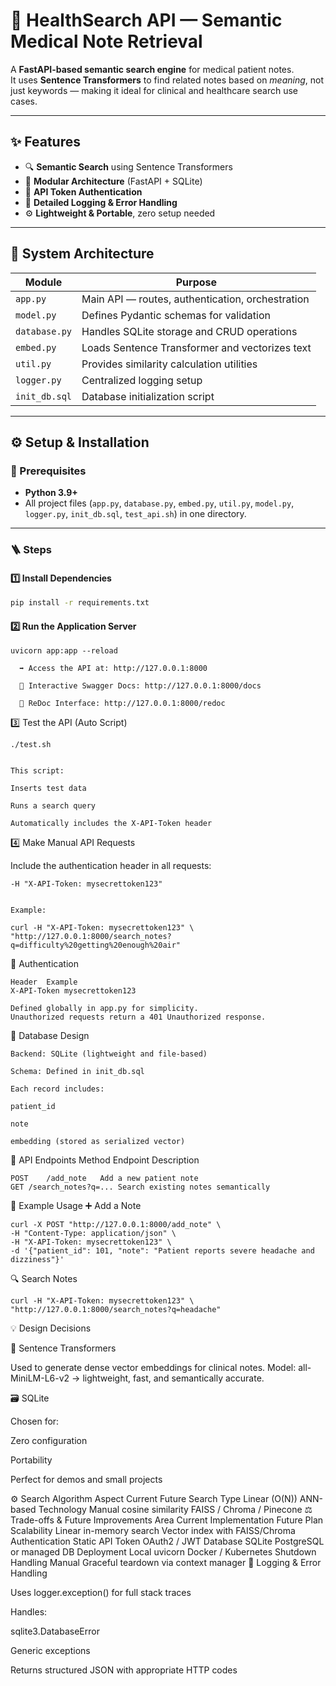 # 🏥 HealthSearch API — Semantic Medical Note Retrieval

A **FastAPI-based semantic search engine** for medical patient notes.  
It uses **Sentence Transformers** to find related notes based on *meaning*, not just keywords — making it ideal for clinical and healthcare search use cases.

---

## ✨ Features

- 🔍 **Semantic Search** using Sentence Transformers  
- 🧱 **Modular Architecture** (FastAPI + SQLite)  
- 🔐 **API Token Authentication**  
- 🧾 **Detailed Logging & Error Handling**  
- ⚙️ **Lightweight & Portable**, zero setup needed  

---

## 🧠 System Architecture

| Module | Purpose |
|---------|----------|
| `app.py` | Main API — routes, authentication, orchestration |
| `model.py` | Defines Pydantic schemas for validation |
| `database.py` | Handles SQLite storage and CRUD operations |
| `embed.py` | Loads Sentence Transformer and vectorizes text |
| `util.py` | Provides similarity calculation utilities |
| `logger.py` | Centralized logging setup |
| `init_db.sql` | Database initialization script |

---

## ⚙️ Setup & Installation

### 🧩 Prerequisites
- **Python 3.9+**
- All project files (`app.py`, `database.py`, `embed.py`, `util.py`, `model.py`, `logger.py`, `init_db.sql`, `test_api.sh`) in one directory.

---

### 🪜 Steps

#### 1️⃣ Install Dependencies
```bash
pip install -r requirements.txt

```

#### 2️⃣ Run the Application Server
```
uvicorn app:app --reload

  ➡️ Access the API at: http://127.0.0.1:8000
  
  📘 Interactive Swagger Docs: http://127.0.0.1:8000/docs
  
  📗 ReDoc Interface: http://127.0.0.1:8000/redoc
```
3️⃣ Test the API (Auto Script)
```
./test.sh


This script:

Inserts test data

Runs a search query

Automatically includes the X-API-Token header
```
4️⃣ Make Manual API Requests

Include the authentication header in all requests:
```
-H "X-API-Token: mysecrettoken123"


Example:

curl -H "X-API-Token: mysecrettoken123" \
"http://127.0.0.1:8000/search_notes?q=difficulty%20getting%20enough%20air"
```
🔐 Authentication
```
Header	Example
X-API-Token	mysecrettoken123

Defined globally in app.py for simplicity.
Unauthorized requests return a 401 Unauthorized response.
```
🧱 Database Design
```
Backend: SQLite (lightweight and file-based)

Schema: Defined in init_db.sql

Each record includes:

patient_id

note

embedding (stored as serialized vector)
```
🧩 API Endpoints
Method	Endpoint	Description
```
POST	/add_note	Add a new patient note
GET	/search_notes?q=...	Search existing notes semantically
```

🧾 Example Usage
➕ Add a Note
```
curl -X POST "http://127.0.0.1:8000/add_note" \
-H "Content-Type: application/json" \
-H "X-API-Token: mysecrettoken123" \
-d '{"patient_id": 101, "note": "Patient reports severe headache and dizziness"}'
```
🔍 Search Notes
```
curl -H "X-API-Token: mysecrettoken123" \
"http://127.0.0.1:8000/search_notes?q=headache"
```
💡 Design Decisions

  🧬 Sentence Transformers
  
  Used to generate dense vector embeddings for clinical notes.
  Model: all-MiniLM-L6-v2 → lightweight, fast, and semantically accurate.
  
  🗃️ SQLite
  
  Chosen for:
  
  Zero configuration
  
  Portability
  
  Perfect for demos and small projects
  
  ⚙️ Search Algorithm
  Aspect	Current	Future
  Search Type	Linear (O(N))	ANN-based
  Technology	Manual cosine similarity	FAISS / Chroma / Pinecone
  ⚖️ Trade-offs & Future Improvements
  Area	Current Implementation	Future Plan
  Scalability	Linear in-memory search	Vector index with FAISS/Chroma
  Authentication	Static API Token	OAuth2 / JWT
  Database	SQLite	PostgreSQL or managed DB
  Deployment	Local uvicorn	Docker / Kubernetes
  Shutdown Handling	Manual	Graceful teardown via context manager
  🧰 Logging & Error Handling
  
  Uses logger.exception() for full stack traces
  
  Handles:
  
  sqlite3.DatabaseError
  
  Generic exceptions
  
  Returns structured JSON with appropriate HTTP codes



